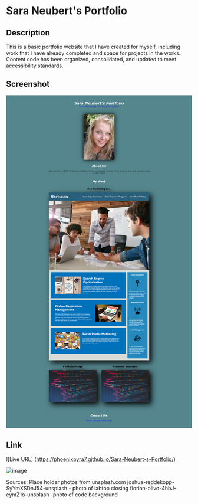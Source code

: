 # Sara Neubert's Portfolio

## Description

This is a basic portfolio website that I have created for myself, including work that I have already completed and space for projects in the works. Content code has been organized, consolidated, and updated to meet accessibility standards.

## Screenshot

![ Sara Neubert's Portfolio](assets/Images/Sara-Neubert-s-Portfolio.png)


## Link 

![Live URL] (https://phoenixpyra7.github.io/Sara-Neubert-s-Portfolio/)

![image](https://github.com/phoenixpyra7/Sara-Neubert-s-Portfolio/assets/145240485/eece2602-5c90-40a2-a5e7-988a723c28e3)

Sources:
Place holder photos from unsplash.com
joshua-reddekopp-SyYmXSDnJ54-unsplash - photo of labtop closing
florian-olivo-4hbJ-eymZ1o-unsplash -photo of code background
